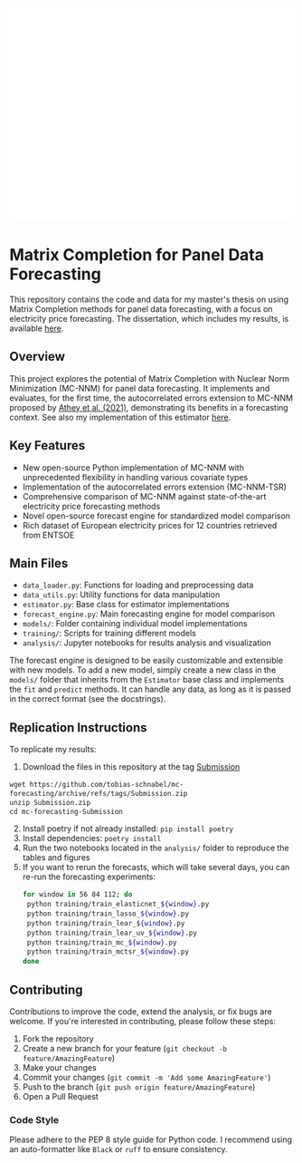 <div align="center">

![Cross-Border Flows](data/flows.png)

</div>

# Matrix Completion for Panel Data Forecasting

This repository contains the code and data for my master's thesis on using Matrix Completion methods for panel data
forecasting, with a focus on electricity price forecasting.
The dissertation, which includes my results, is available [here](Dissertation_Schnabel.pdf).

## Overview

This project explores the potential of Matrix Completion with Nuclear Norm Minimization (MC-NNM) for panel data
forecasting. It implements and evaluates, for the first time, the autocorrelated errors extension to MC-NNM proposed
by [Athey et al. (2021)](https://doi.org/10.1080/01621459.2021.1891924), demonstrating its benefits in a forecasting
context.
See also my implementation of this estimator [here](https://github.com/tobias-schnabel/mcnnm).

## Key Features

- New open-source Python implementation of MC-NNM with unprecedented flexibility in handling various covariate types
- Implementation of the autocorrelated errors extension (MC-NNM-TSR)
- Comprehensive comparison of MC-NNM against state-of-the-art electricity price forecasting methods
- Novel open-source forecast engine for standardized model comparison
- Rich dataset of European electricity prices for 12 countries retrieved from ENTSOE

## Main Files

- `data_loader.py`: Functions for loading and preprocessing data
- `data_utils.py`: Utility functions for data manipulation
- `estimator.py`: Base class for estimator implementations
- `forecast_engine.py`: Main forecasting engine for model comparison
- `models/`: Folder containing individual model implementations
- `training/`: Scripts for training different models
- `analysis/`: Jupyter notebooks for results analysis and visualization

The forecast engine is designed to be easily customizable and extensible with new models. To add a new model, simply
create a new class in the `models/` folder that inherits from the `Estimator` base class and implements the `fit` and
`predict` methods. It can handle any data, as long as it is passed in the correct format (see the docstrings).

## Replication Instructions

To replicate my results:

1. Download the files in this repository at the
   tag [Submission](https://github.com/tobias-schnabel/mc-forecasting/releases/tag/Submission)

```
wget https://github.com/tobias-schnabel/mc-forecasting/archive/refs/tags/Submission.zip
unzip Submission.zip
cd mc-forecasting-Submission
```

2. Install poetry if not already installed: `pip install poetry`
2. Install dependencies: `poetry install`
3. Run the two notebooks located in the `analysis/` folder to reproduce the tables and figures
4. If you want to rerun the forecasts, which will take several days, you can re-run the forecasting experiments:
    ```bash
   for window in 56 84 112; do
     python training/train_elasticnet_${window}.py
     python training/train_lasso_${window}.py
     python training/train_lear_${window}.py
     python training/train_lear_uv_${window}.py
     python training/train_mc_${window}.py
     python training/train_mctsr_${window}.py
   done

## Contributing

Contributions to improve the code, extend the analysis, or fix bugs are welcome. If you're interested in contributing,
please follow these steps:

1. Fork the repository
2. Create a new branch for your feature (`git checkout -b feature/AmazingFeature`)
3. Make your changes
4. Commit your changes (`git commit -m 'Add some AmazingFeature'`)
5. Push to the branch (`git push origin feature/AmazingFeature`)
6. Open a Pull Request

### Code Style

Please adhere to the PEP 8 style guide for Python code. I recommend using an auto-formatter like `Black` or `ruff` to
ensure consistency.

